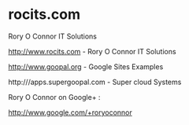 # rocits.com
Rory O Connor IT Solutions

http://www.rocits.com - Rory O Connor IT Solutions

http://www.goopal.org - Google Sites Examples

http:///apps.supergoopal.com - Super cloud Systems


Rory O Connor on Google+ : 

http://www.google.com/+roryoconnor
